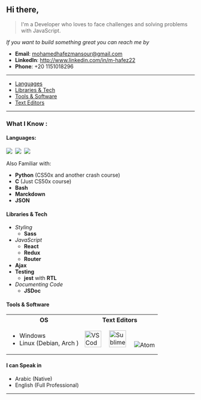 ## Hi there,

>  I'm a Developer who loves to face challenges and solving problems with JavaScript.


*If you want to build something great you can reach me by*
- **Email**: mohamedhafezmansour@gmail.com
- **LinkedIn**: http://www.linkedin.com/in/m-hafez22
- **Phone**: +20 1151018296
---


- [Languages](#languages)
- [Libraries & Tech](#libraries-&-tech)
- [Tools & Software](#tools-&-software)
- [Text Editors](#text-editors-i-use)

---
### **What I Know :**
#### Languages:

  <img src="https://img.icons8.com/color/48/000000/html-5.png"/>&nbsp;&nbsp;<img src="https://img.icons8.com/color/48/000000/css3.png"/>&nbsp;&nbsp;<img src="https://img.icons8.com/color/48/000000/javascript.png"/>

Also Familiar with:
- **Python** (CS50x and another crash course)
- **C** (Just CS50x course)
- **Bash**
- **Marckdown**
- **JSON** 

#### Libraries & Tech
- *Styling*
  - **Sass**
- *JavaScript*
  - **React**
  - **Redux**
  - **Router** 
- **Ajax**
- **Testing** 
  - **jest** with **RTL**
- *Documenting Code*
  - **JSDoc**

#### Tools & Software
<table>
<tr>
  <th>OS</th>
  <th>Text Editors</th>
</tr>
<tr>
  <td>

  - Windows
  - Linux (Debian, Arch )
  </td>
  <td>
  <img
    alt="VS Code"
    width="44px"
    src="https://upload.wikimedia.org/wikipedia/commons/thumb/9/9a/Visual_Studio_Code_1.35_icon.svg/64px-Visual_Studio_Code_1.35_icon.svg.png">&nbsp;&nbsp;&nbsp;&nbsp;&nbsp;<img
      alt="Sublime-text"
      width="45px"
      src="https://cdn.worldvectorlogo.com/logos/sublime-text.svg">&nbsp;&nbsp;&nbsp;&nbsp;&nbsp;<img
      alt="Atom"
      src="https://img.icons8.com/color/48/000000/atom-editor.png"/>
  </td>
</tr>
</table>

#### I can Speak in  
- Arabic (Native)
- English (Full Professional)
---
